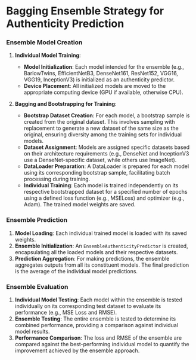 # Bagging Ensemble Strategy for Authenticity Prediction

### Ensemble Model Creation

1.  **Individual Model Training**:
    * **Model Initialization**: Each model intended for the ensemble (e.g., BarlowTwins, EfficientNetB3, DenseNet161, ResNet152, VGG16, VGG19, InceptionV3) is initialized as an authenticity predictor.
    * **Device Placement**: All initialized models are moved to the appropriate computing device (GPU if available, otherwise CPU).

2.  **Bagging and Bootstrapping for Training**:
    * **Bootstrap Dataset Creation**: For each model, a bootstrap sample is created from the original dataset. This involves sampling with replacement to generate a new dataset of the same size as the original, ensuring diversity among the training sets for individual models.
    * **Dataset Assignment**: Models are assigned specific datasets based on their architecture requirements (e.g., DenseNet and InceptionV3 use a DenseNet-specific dataset, while others use ImageNet).
    * **DataLoader Preparation**: A DataLoader is prepared for each model using its corresponding bootstrap sample, facilitating batch processing during training.
    * **Individual Training**: Each model is trained independently on its respective bootstrapped dataset for a specified number of epochs using a defined loss function (e.g., MSELoss) and optimizer (e.g., Adam). The trained model weights are saved.

### Ensemble Prediction

1.  **Model Loading**: Each individual trained model is loaded with its saved weights.
2.  **Ensemble Initialization**: An `EnsembleAuthenticityPredictor` is created, encapsulating all the loaded models and their respective datasets.
3.  **Prediction Aggregation**: For making predictions, the ensemble aggregates outputs from all its constituent models. The final prediction is the average of the individual model predictions.

### Ensemble Evaluation

1.  **Individual Model Testing**: Each model within the ensemble is tested individually on its corresponding test dataset to evaluate its performance (e.g., MSE Loss and RMSE).
2.  **Ensemble Testing**: The entire ensemble is tested to determine its combined performance, providing a comparison against individual model results.
3.  **Performance Comparison**: The loss and RMSE of the ensemble are compared against the best-performing individual model to quantify the improvement achieved by the ensemble approach.
